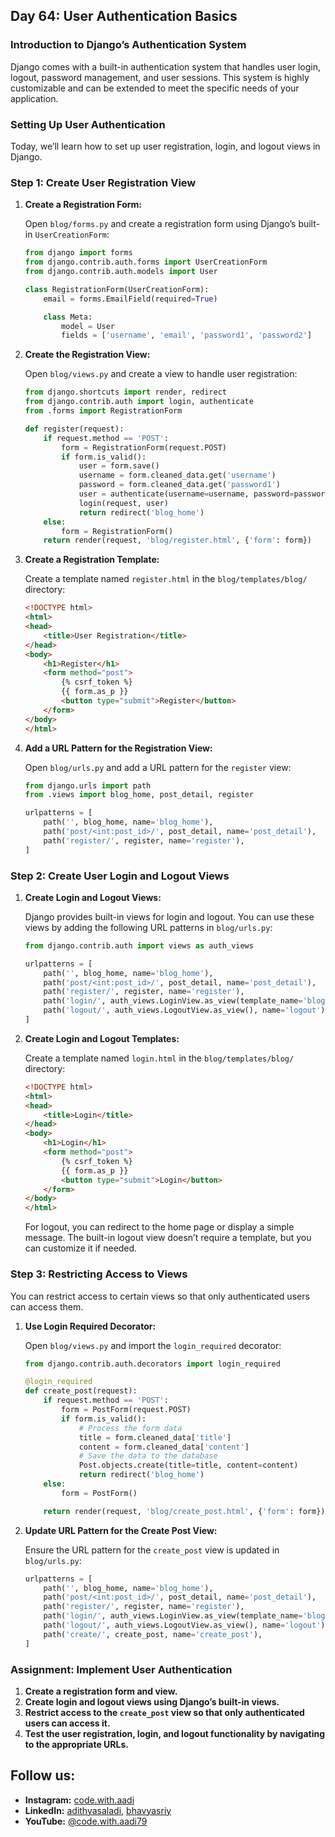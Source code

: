## Day 64: User Authentication Basics

### Introduction to Django’s Authentication System

Django comes with a built-in authentication system that handles user login, logout, password management, and user sessions. This system is highly customizable and can be extended to meet the specific needs of your application.

### Setting Up User Authentication

Today, we’ll learn how to set up user registration, login, and logout views in Django.

### Step 1: Create User Registration View

1. **Create a Registration Form:**

   Open `blog/forms.py` and create a registration form using Django’s built-in `UserCreationForm`:

   ```python
   from django import forms
   from django.contrib.auth.forms import UserCreationForm
   from django.contrib.auth.models import User

   class RegistrationForm(UserCreationForm):
       email = forms.EmailField(required=True)

       class Meta:
           model = User
           fields = ['username', 'email', 'password1', 'password2']
   ```

2. **Create the Registration View:**

   Open `blog/views.py` and create a view to handle user registration:

   ```python
   from django.shortcuts import render, redirect
   from django.contrib.auth import login, authenticate
   from .forms import RegistrationForm

   def register(request):
       if request.method == 'POST':
           form = RegistrationForm(request.POST)
           if form.is_valid():
               user = form.save()
               username = form.cleaned_data.get('username')
               password = form.cleaned_data.get('password1')
               user = authenticate(username=username, password=password)
               login(request, user)
               return redirect('blog_home')
       else:
           form = RegistrationForm()
       return render(request, 'blog/register.html', {'form': form})
   ```

3. **Create a Registration Template:**

   Create a template named `register.html` in the `blog/templates/blog/` directory:

   ```html
   <!DOCTYPE html>
   <html>
   <head>
       <title>User Registration</title>
   </head>
   <body>
       <h1>Register</h1>
       <form method="post">
           {% csrf_token %}
           {{ form.as_p }}
           <button type="submit">Register</button>
       </form>
   </body>
   </html>
   ```

4. **Add a URL Pattern for the Registration View:**

   Open `blog/urls.py` and add a URL pattern for the `register` view:

   ```python
   from django.urls import path
   from .views import blog_home, post_detail, register

   urlpatterns = [
       path('', blog_home, name='blog_home'),
       path('post/<int:post_id>/', post_detail, name='post_detail'),
       path('register/', register, name='register'),
   ]
   ```

### Step 2: Create User Login and Logout Views

1. **Create Login and Logout Views:**

   Django provides built-in views for login and logout. You can use these views by adding the following URL patterns in `blog/urls.py`:

   ```python
   from django.contrib.auth import views as auth_views

   urlpatterns = [
       path('', blog_home, name='blog_home'),
       path('post/<int:post_id>/', post_detail, name='post_detail'),
       path('register/', register, name='register'),
       path('login/', auth_views.LoginView.as_view(template_name='blog/login.html'), name='login'),
       path('logout/', auth_views.LogoutView.as_view(), name='logout'),
   ]
   ```

2. **Create Login and Logout Templates:**

   Create a template named `login.html` in the `blog/templates/blog/` directory:

   ```html
   <!DOCTYPE html>
   <html>
   <head>
       <title>Login</title>
   </head>
   <body>
       <h1>Login</h1>
       <form method="post">
           {% csrf_token %}
           {{ form.as_p }}
           <button type="submit">Login</button>
       </form>
   </body>
   </html>
   ```

   For logout, you can redirect to the home page or display a simple message. The built-in logout view doesn’t require a template, but you can customize it if needed.

### Step 3: Restricting Access to Views

You can restrict access to certain views so that only authenticated users can access them.

1. **Use Login Required Decorator:**

   Open `blog/views.py` and import the `login_required` decorator:

   ```python
   from django.contrib.auth.decorators import login_required

   @login_required
   def create_post(request):
       if request.method == 'POST':
           form = PostForm(request.POST)
           if form.is_valid():
               # Process the form data
               title = form.cleaned_data['title']
               content = form.cleaned_data['content']
               # Save the data to the database
               Post.objects.create(title=title, content=content)
               return redirect('blog_home')
       else:
           form = PostForm()

       return render(request, 'blog/create_post.html', {'form': form})
   ```

2. **Update URL Pattern for the Create Post View:**

   Ensure the URL pattern for the `create_post` view is updated in `blog/urls.py`:

   ```python
   urlpatterns = [
       path('', blog_home, name='blog_home'),
       path('post/<int:post_id>/', post_detail, name='post_detail'),
       path('register/', register, name='register'),
       path('login/', auth_views.LoginView.as_view(template_name='blog/login.html'), name='login'),
       path('logout/', auth_views.LogoutView.as_view(), name='logout'),
       path('create/', create_post, name='create_post'),
   ]
   ```

### Assignment: Implement User Authentication

1. **Create a registration form and view.**
2. **Create login and logout views using Django’s built-in views.**
3. **Restrict access to the `create_post` view so that only authenticated users can access it.**
4. **Test the user registration, login, and logout functionality by navigating to the appropriate URLs.**

## Follow us:

- **Instagram:** [code.with.aadi](https://www.instagram.com/code.with.aadi/)
- **LinkedIn:** [adithyasaladi](https://www.linkedin.com/in/adithyasaladi/), [bhavyasriy](https://www.linkedin.com/in/bhavyasriy/)
- **YouTube:** [@code.with.aadi79](https://www.youtube.com/@Code.with.aadi79)
